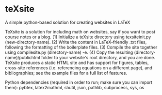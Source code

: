 # teXsite
A simple python-based solution for creating websites in LaTeX

TeXsite is a solution for including math on websites, say if you want to post course notes or a blog. (1) Initialize a teXsite directory using texsiteinit.py (new-directory-name). (2) Write the content in LaTeX-friendly .txt files, following the formatting of the boilerplate files. (3) Compile the site together using compilesite.py (directory-name) -e. (4) Copy the resulting (directory-name)/publichtml folder to your website's root directory, and you are done. TeXsite produces a static HTML site and has support for figures, tables, cross-site references (i.e. referencing equations on a different page), and bibliographies; see the example files for a full list of features.

Python dependencies (required in order to run; make sure you can import them): pybtex, latex2mathml, shutil, json, pathlib, subprocess, sys, os

